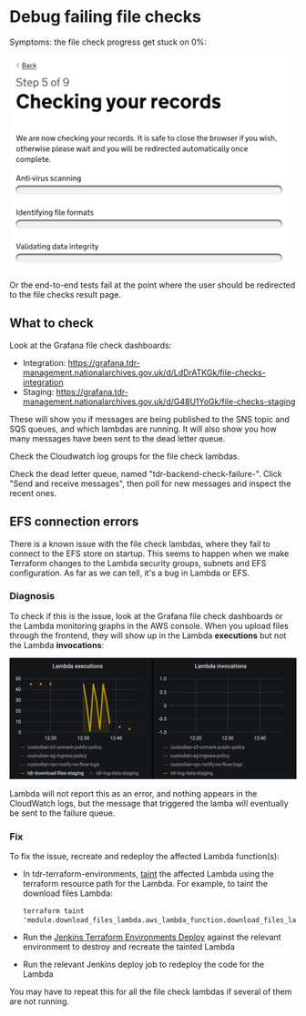 # Debug failing file checks

Symptoms: the file check progress get stuck on 0%:

![](./images/file-checks-empty-progress-bars.png)

Or the end-to-end tests fail at the point where the user should be redirected to
the file checks result page.

## What to check

Look at the Grafana file check dashboards:

* Integration: https://grafana.tdr-management.nationalarchives.gov.uk/d/LdDrATKGk/file-checks-integration
* Staging: https://grafana.tdr-management.nationalarchives.gov.uk/d/G48U1YoGk/file-checks-staging

These will show you if messages are being published to the SNS topic and SQS
queues, and which lambdas are running. It will also show you how many messages
have been sent to the dead letter queue.

Check the Cloudwatch log groups for the file check lambdas.

Check the dead letter queue, named "tdr-backend-check-failure-<env>". Click
"Send and receive messages", then poll for new messages and inspect the recent
ones.

## EFS connection errors

There is a known issue with the file check lambdas, where they fail to connect
to the EFS store on startup. This seems to happen when we make Terraform changes
to the Lambda security groups, subnets and EFS configuration. As far as we can
tell, it's a bug in Lambda or EFS.

### Diagnosis

To check if this is the issue, look at the Grafana file check dashboards or the
Lambda monitoring graphs in the AWS console. When you upload files through the
frontend, they will show up in the Lambda **executions** but not the Lambda
**invocations**:

![](./images/lambda-executions-and-invocations.png)

Lambda will not report this as an error, and nothing appears in the CloudWatch
logs, but the message that triggered the lamba will eventually be sent to the
failure queue.

### Fix

To fix the issue, recreate and redeploy the affected Lambda function(s):

* In tdr-terraform-environments, [taint] the affected Lambda using the terraform
  resource path for the Lambda. For example, to taint the download files Lambda:

  ```
  terraform taint 'module.download_files_lambda.aws_lambda_function.download_files_lambda_function[0]'
  ```
* Run the [Jenkins Terraform Environments Deploy][tf-deploy] against the
  relevant environment to destroy and recreate the tainted Lambda
* Run the relevant Jenkins deploy job to redeploy the code for the Lambda

You may have to repeat this for all the file check lambdas if several of them
are not running.

[taint]: https://www.terraform.io/docs/commands/taint.html
[tf-deploy]: https://jenkins.tdr-management.nationalarchives.gov.uk/job/TerraformEnvironmentsDeploy/
